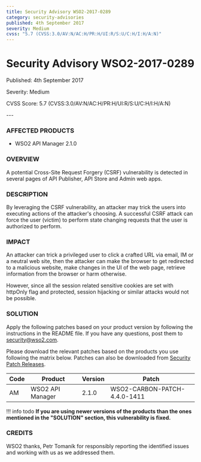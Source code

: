 ```yaml
---
title: Security Advisory WSO2-2017-0289
category: security-advisories
published: 4th September 2017
severity: Medium
cvss: "5.7 (CVSS:3.0/AV:N/AC:H/PR:H/UI:R/S:U/C:H/I:H/A:N)"
---
```


# Security Advisory WSO2-2017-0289

<p class="doc-info">Published: 4th September 2017</p>
<p class="doc-info">Severity: Medium</p>
<p class="doc-info">CVSS Score: 5.7 (CVSS:3.0/AV:N/AC:H/PR:H/UI:R/S:U/C:H/I:H/A:N)</p>
---

### AFFECTED PRODUCTS
* WSO2 API Manager 2.1.0


### OVERVIEW
A potential Cross-Site Request Forgery (CSRF) vulnerability is detected in several pages of API Publisher, API Store and Admin web apps.


### DESCRIPTION
By leveraging the CSRF vulnerability, an attacker may trick the users into executing actions of the attacker's choosing. A successful CSRF attack can force the user (victim) to perform state changing requests that the user is authorized to perform.


### IMPACT
An attacker can trick a privileged user to click a crafted URL via email, IM or a neutral web site, then the attacker can make the browser to get redirected to a malicious website, make changes in the UI of the web page, retrieve information from the browser or harm otherwise.

However, since all the session related sensitive cookies are set with httpOnly flag and protected, session hijacking or similar attacks would not be possible.


### SOLUTION
Apply the following patches based on your product version by following the instructions in the README file. If you have any questions, post them to <security@wso2.com>.

Please download the relevant patches based on the products you use following the matrix below. Patches can also be downloaded from [Security Patch Releases](https://wso2.com/security-patch-releases/).


| **Code** | **Product**          | **Version** | **Patch**                    |
| -------- | -------------------- | ----------- | ---------------------------- |
| AM       | WSO2 API Manager     | 2.1.0       | WSO2-CARBON-PATCH-4.4.0-1411 |


!!! info todo
    **If you are using newer versions of the products than the ones mentioned in the "SOLUTION" section, this vulnerability is fixed.**


### CREDITS
WSO2 thanks, Petr Tomaník for responsibly reporting the identified issues and working with us as we addressed them.
